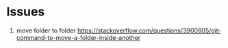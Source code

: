 # Issues

1. move folder to folder
https://stackoverflow.com/questions/3900805/git-command-to-move-a-folder-inside-another
